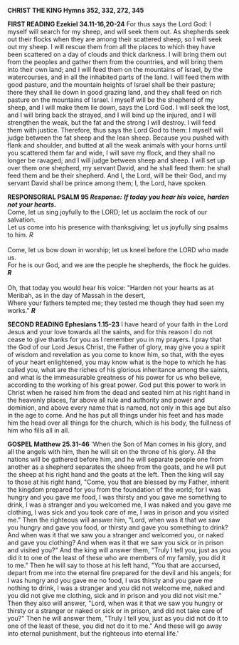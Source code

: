 **CHRIST THE KING Hymns 352, 332, 272, 345**

**FIRST READING Ezekiel 34.11-16,20-24** For thus says the Lord God: I
myself will search for my sheep, and will seek them out. As shepherds
seek out their flocks when they are among their scattered sheep, so I
will seek out my sheep. I will rescue them from all the places to which
they have been scattered on a day of clouds and thick darkness. I will
bring them out from the peoples and gather them from the countries, and
will bring them into their own land; and I will feed them on the
mountains of Israel, by the watercourses, and in all the inhabited parts
of the land. I will feed them with good pasture, and the mountain
heights of Israel shall be their pasture; there they shall lie down in
good grazing land, and they shall feed on rich pasture on the mountains
of Israel. I myself will be the shepherd of my sheep, and I will make
them lie down, says the Lord God. I will seek the lost, and I will bring
back the strayed, and I will bind up the injured, and I will strengthen
the weak, but the fat and the strong I will destroy. I will feed them
with justice. Therefore, thus says the Lord God to them: I myself will
judge between the fat sheep and the lean sheep. Because you pushed with
flank and shoulder, and butted at all the weak animals with your horns
until you scattered them far and wide, I will save my flock, and they
shall no longer be ravaged; and I will judge between sheep and sheep. I
will set up over them one shepherd, my servant David, and he shall feed
them: he shall feed them and be their shepherd. And I, the Lord, will be
their God, and my servant David shall be prince among them; I, the Lord,
have spoken.

**RESPONSORIAL PSALM 95 *Response:*** ***If today you hear his voice,
harden not your hearts.***\
Come, let us sing joyfully to the LORD; let us acclaim the rock of our
salvation.\
Let us come into his presence with thanksgiving; let us joyfully sing
psalms to him. *R*\
\
Come, let us bow down in worship; let us kneel before the LORD who made
us.\
For he is our God, and we are the people he shepherds, the flock he
guides. ***R***\
\
Oh, that today you would hear his voice: "Harden not your hearts as at
Meribah, as in the day of Massah in the desert,\
Where your fathers tempted me; they tested me though they had seen my
works." ***R***

**SECOND READING Ephesians 1.15-23** I have heard of your faith in the
Lord Jesus and your love towards all the saints, and for this reason I
do not cease to give thanks for you as I remember you in my prayers. I
pray that the God of our Lord Jesus Christ, the Father of glory, may
give you a spirit of wisdom and revelation as you come to know him, so
that, with the eyes of your heart enlightened, you may know what is the
hope to which he has called you, what are the riches of his glorious
inheritance among the saints, and what is the immeasurable greatness of
his power for us who believe, according to the working of his great
power. God put this power to work in Christ when he raised him from the
dead and seated him at his right hand in the heavenly places, far above
all rule and authority and power and dominion, and above every name that
is named, not only in this age but also in the age to come. And he has
put all things under his feet and has made him the head over all things
for the church, which is his body, the fullness of him who fills all in
all.

**GOSPEL Matthew 25.31-46** 'When the Son of Man comes in his glory, and
all the angels with him, then he will sit on the throne of his glory.
All the nations will be gathered before him, and he will separate people
one from another as a shepherd separates the sheep from the goats, and
he will put the sheep at his right hand and the goats at the left. Then
the king will say to those at his right hand, "Come, you that are
blessed by my Father, inherit the kingdom prepared for you from the
foundation of the world; for I was hungry and you gave me food, I was
thirsty and you gave me something to drink, I was a stranger and you
welcomed me, I was naked and you gave me clothing, I was sick and you
took care of me, I was in prison and you visited me." Then the righteous
will answer him, "Lord, when was it that we saw you hungry and gave you
food, or thirsty and gave you something to drink? And when was it that
we saw you a stranger and welcomed you, or naked and gave you clothing?
And when was it that we saw you sick or in prison and visited you?" And
the king will answer them, "Truly I tell you, just as you did it to one
of the least of these who are members of my family, you did it to me."
Then he will say to those at his left hand, "You that are accursed,
depart from me into the eternal fire prepared for the devil and his
angels; for I was hungry and you gave me no food, I was thirsty and you
gave me nothing to drink, I was a stranger and you did not welcome me,
naked and you did not give me clothing, sick and in prison and you did
not visit me." Then they also will answer, "Lord, when was it that we
saw you hungry or thirsty or a stranger or naked or sick or in prison,
and did not take care of you?" Then he will answer them, "Truly I tell
you, just as you did not do it to one of the least of these, you did not
do it to me." And these will go away into eternal punishment, but the
righteous into eternal life.'

